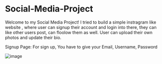 # Social-Media-Project

Welcome to my Social Media Project! I tried to build a simple instragram like website , where user can signup their account and login into there, 
they can like other users post, can floolow them as well. User can upload their own photos and update their bio.


Signup Page: For sign up, You have to give your Email, Username, Password

![image](https://user-images.githubusercontent.com/39822204/216243666-bbc6f039-db7b-43e0-9cf9-9828eae1a2c6.png)

